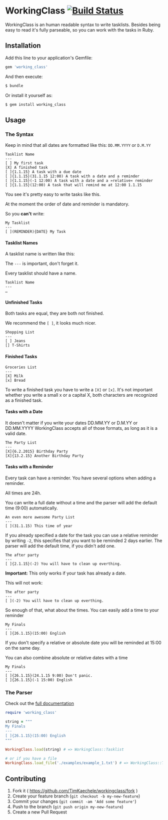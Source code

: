 # WorkingClass [![Build Status](https://travis-ci.org/TimKaechele/WorkingClass.svg)](https://travis-ci.org/TimKaechele/WorkingClass)

WorkingClass is an human readable syntax to write tasklists.
Besides being easy to read it's fully parseable, so you can work with the tasks
in Ruby.

## Installation

Add this line to your application's Gemfile:

```ruby
gem 'working_class'
```

And then execute:

```sh
$ bundle
```

Or install it yourself as:

```sh
$ gem install working_class
```

## Usage

### The Syntax

Keep in mind that all dates are formatted like this: `DD.MM.YYYY` or `D.M.YY`

```
Tasklist Name
---
[ ] My first task
[X] A finished task
[ ]{1.1.15} A task with a due date
[ ]{1.1.15}(31.1.15 12:00) A task with a date and a reminder
[ ]{1.1.15}(-1 12:00) A task with a date and a »relative« reminder
[ ]{1.1.15}(12:00) A task that will remind me at 12:00 1.1.15
```

You see it's pretty easy to write tasks like this.

At the moment the order of date and reminder is mandatory.

So you **can't** write:

```
My Tasklist
---
[ ](REMINDER){DATE} My Task
```


#### Tasklist Names

A tasklist name is written like this:

The `---` is important, don't forget it.

Every tasklist should have a name.

```
Tasklist Name
---
…
```

#### Unfinished Tasks

Both tasks are equal, they are both not finished.

We recommend the `[ ]`, it looks much nicer.

```
Shopping List
---
[ ] Jeans
[] T-Shirts
```

#### Finished Tasks

```
Groceries List
---
[X] Milk
[x] Bread
```

To write a finished task you have to write a `[X]` or `[x]`. It's not important
whether you write a small x or a capital X, both characters are recognized as
a finished task.


#### Tasks with a Date

It doesn't matter if you write your dates DD.MM.YY or D.M.YY or DD.MM.YYYY
WorkingClass accepts all of those formats, as long as it is a valid date.


```
The Party List
---
[X]{6.2.2015} Birthday Party
[X]{13.2.15} Another Birthday Party
```

#### Tasks with a Reminder

Every task can have a reminder.
You have several options when adding a reminder.

All times are 24h.

You can write a full date without a time and the parser will add the default
time (9:00) automatically.

```
An even more awesome Party List
---
[ ](31.1.15) This time of year
```

If you already specified a date for the task you can use a relative reminder
by writing `-2`, this specifies that you want to be reminded 2 days earlier.
The parser will add the default time, if you didn't add one.

```
The after party
---
[ ]{2.1.15}(-2) You will have to clean up everthing.
```

**Important:** This only works if your task has already a date.

This will not work:

```
The after party
---
[ ](-2) You will have to clean up everthing.
```

So enough of that, what about the times. You can easily add a time to your
reminder

```
My Finals
---
[ ]{26.1.15}(15:00) English
```

If you don't specify a relative or absolute date you will be reminded at 15:00
on the same day.


You can also combine absolute or relative dates with a time

```
My Finals
---
[ ]{26.1.15}(24.1.15 9:00) Don't panic.
[ ]{26.1.15}(-1 15:00) English
```

### The Parser

Check out the [full documentation](http://www.rubydoc.info/github/TimKaechele/WorkingClass/master)

```ruby
require 'working_class'

string = """
My Finals
---
[ ]{26.1.15}(15:00) English
"""

WorkingClass.load(string) # => WorkingClass::Tasklist

# or if you have a file
WorkingClass.load_file('./examples/example_1.txt') # => WorkingClass::Tasklist

```

## Contributing

1. Fork it ( https://github.com/TimKaechele/workingclass/fork )
2. Create your feature branch (`git checkout -b my-new-feature`)
3. Commit your changes (`git commit -am 'Add some feature'`)
4. Push to the branch (`git push origin my-new-feature`)
5. Create a new Pull Request
